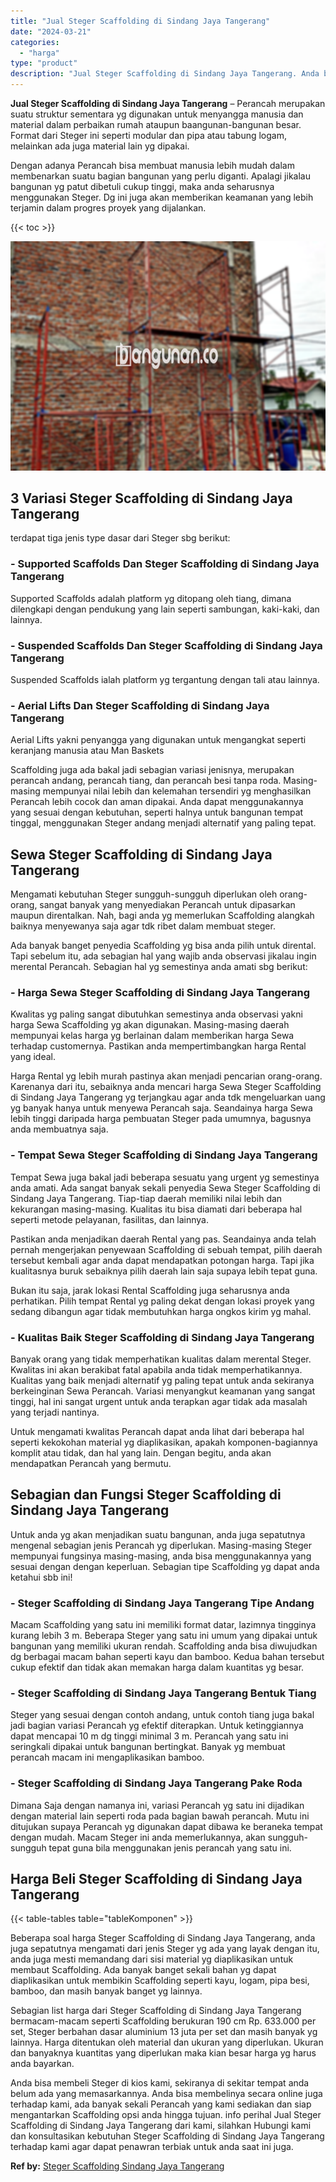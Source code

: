 ```yaml
---
title: "Jual Steger Scaffolding di Sindang Jaya Tangerang"
date: "2024-03-21"
categories: 
  - "harga"
type: "product"
description: "Jual Steger Scaffolding di Sindang Jaya Tangerang. Anda bisa membeli Steger di kios kami, sekiranya di sekitar tempat anda belum ada yang memasarkannya. Anda..."
---
```


**Jual Steger Scaffolding di Sindang Jaya Tangerang** – Perancah merupakan suatu struktur sementara yg digunakan untuk menyangga manusia dan material dalam perbaikan rumah ataupun baangunan-bangunan besar. Format dari Steger ini seperti modular dan pipa atau tabung logam, melainkan ada juga material lain yg dipakai.

Dengan adanya Perancah bisa membuat manusia lebih mudah dalam membenarkan suatu bagian bangunan yang perlu diganti. Apalagi jikalau bangunan yg patut dibetuli cukup tinggi, maka anda seharusnya menggunakan Steger. Dg ini juga akan memberikan keamanan yang lebih terjamin dalam progres proyek yang dijalankan.

{{< toc >}}

![Jual Steger Scaffolding di Sindang Jaya Tangerang](/images/sewa-scaffolding-steger-31.png)

## 3 Variasi Steger Scaffolding di Sindang Jaya Tangerang

terdapat tiga jenis type dasar dari Steger sbg berikut:

### \- Supported Scaffolds Dan Steger Scaffolding di Sindang Jaya Tangerang

Supported Scaffolds adalah platform yg ditopang oleh tiang, dimana dilengkapi dengan pendukung yang lain seperti sambungan, kaki-kaki, dan lainnya.

### \- Suspended Scaffolds Dan Steger Scaffolding di Sindang Jaya Tangerang

Suspended Scaffolds ialah platform yg tergantung dengan tali atau lainnya.

### \- Aerial Lifts Dan Steger Scaffolding di Sindang Jaya Tangerang

Aerial Lifts yakni penyangga yang digunakan untuk mengangkat seperti keranjang manusia atau Man Baskets

Scaffolding juga ada bakal jadi sebagian variasi jenisnya, merupakan perancah andang, perancah tiang, dan perancah besi tanpa roda. Masing-masing mempunyai nilai lebih dan kelemahan tersendiri yg menghasilkan Perancah lebih cocok dan aman dipakai. Anda dapat menggunakannya yang sesuai dengan kebutuhan, seperti halnya untuk bangunan tempat tinggal, menggunakan Steger andang menjadi alternatif yang paling tepat.

## Sewa Steger Scaffolding di Sindang Jaya Tangerang

Mengamati kebutuhan Steger sungguh-sungguh diperlukan oleh orang-orang, sangat banyak yang menyediakan Perancah untuk dipasarkan maupun direntalkan. Nah, bagi anda yg memerlukan Scaffolding alangkah baiknya menyewanya saja agar tdk ribet dalam membuat steger.

Ada banyak banget penyedia Scaffolding yg bisa anda pilih untuk dirental. Tapi sebelum itu, ada sebagian hal yang wajib anda observasi jikalau ingin merental Perancah. Sebagian hal yg semestinya anda amati sbg berikut:

### \- Harga Sewa Steger Scaffolding di Sindang Jaya Tangerang

Kwalitas yg paling sangat dibutuhkan semestinya anda observasi yakni harga Sewa Scaffolding yg akan digunakan. Masing-masing daerah mempunyai kelas harga yg berlainan dalam memberikan harga Sewa terhadap customernya. Pastikan anda mempertimbangkan harga Rental yang ideal.

Harga Rental yg lebih murah pastinya akan menjadi pencarian orang-orang. Karenanya dari itu, sebaiknya anda mencari harga Sewa Steger Scaffolding di Sindang Jaya Tangerang yg terjangkau agar anda tdk mengeluarkan uang yg banyak hanya untuk menyewa Perancah saja. Seandainya harga Sewa lebih tinggi daripada harga pembuatan Steger pada umumnya, bagusnya anda membuatnya saja.

### \- Tempat Sewa Steger Scaffolding di Sindang Jaya Tangerang

Tempat Sewa juga bakal jadi beberapa sesuatu yang urgent yg semestinya anda amati. Ada sangat banyak sekali penyedia Sewa Steger Scaffolding di Sindang Jaya Tangerang. Tiap-tiap daerah memiliki nilai lebih dan kekurangan masing-masing. Kualitas itu bisa diamati dari beberapa hal seperti metode pelayanan, fasilitas, dan lainnya.

Pastikan anda menjadikan daerah Rental yang pas. Seandainya anda telah pernah mengerjakan penyewaan Scaffolding di sebuah tempat, pilih daerah tersebut kembali agar anda dapat mendapatkan potongan harga. Tapi jika kualitasnya buruk sebaiknya pilih daerah lain saja supaya lebih tepat guna.

Bukan itu saja, jarak lokasi Rental Scaffolding juga seharusnya anda perhatikan. Pilih tempat Rental yg paling dekat dengan lokasi proyek yang sedang dibangun agar tidak membutuhkan harga ongkos kirim yg mahal.

### \- Kualitas Baik Steger Scaffolding di Sindang Jaya Tangerang

Banyak orang yang tidak memperhatikan kualitas dalam merental Steger. Kwalitas ini akan berakibat fatal apabila anda tidak memperhatikannya. Kualitas yang baik menjadi alternatif yg paling tepat untuk anda sekiranya berkeinginan Sewa Perancah. Variasi menyangkut keamanan yang sangat tinggi, hal ini sangat urgent untuk anda terapkan agar tidak ada masalah yang terjadi nantinya.

Untuk mengamati kwalitas Perancah dapat anda lihat dari beberapa hal seperti kekokohan material yg diaplikasikan, apakah komponen-bagiannya komplit atau tidak, dan hal yang lain. Dengan begitu, anda akan mendapatkan Perancah yang bermutu.

## Sebagian dan Fungsi Steger Scaffolding di Sindang Jaya Tangerang

Untuk anda yg akan menjadikan suatu bangunan, anda juga sepatutnya mengenal sebagian jenis Perancah yg diperlukan. Masing-masing Steger mempunyai fungsinya masing-masing, anda bisa menggunakannya yang sesuai dengan dengan keperluan. Sebagian tipe Scaffolding yg dapat anda ketahui sbb ini!

### \- Steger Scaffolding di Sindang Jaya Tangerang Tipe Andang

Macam Scaffolding yang satu ini memiliki format datar, lazimnya tingginya kurang lebih 3 m. Beberapa Steger yang satu ini umum yang dipakai untuk bangunan yang memiliki ukuran rendah. Scaffolding anda bisa diwujudkan dg berbagai macam bahan seperti kayu dan bamboo. Kedua bahan tersebut cukup efektif dan tidak akan memakan harga dalam kuantitas yg besar.

### \- Steger Scaffolding di Sindang Jaya Tangerang Bentuk Tiang

Steger yang sesuai dengan contoh andang, untuk contoh tiang juga bakal jadi bagian variasi Perancah yg efektif diterapkan. Untuk ketinggiannya dapat mencapai 10 m dg tinggi minimal 3 m. Perancah yang satu ini seringkali dipakai untuk bangunan bertingkat. Banyak yg membuat perancah macam ini mengaplikasikan bamboo.

### \- Steger Scaffolding di Sindang Jaya Tangerang Pake Roda

Dimana Saja dengan namanya ini, variasi Perancah yg satu ini dijadikan dengan material lain seperti roda pada bagian bawah perancah. Mutu ini ditujukan supaya Perancah yg digunakan dapat dibawa ke beraneka tempat dengan mudah. Macam Steger ini anda memerlukannya, akan sungguh-sungguh tepat guna bila menggunakan jenis perancah yang satu ini.

## Harga Beli Steger Scaffolding di Sindang Jaya Tangerang

{{< table-tables table="tableKomponen" >}}

Beberapa soal harga Steger Scaffolding di Sindang Jaya Tangerang, anda juga sepatutnya mengamati dari jenis Steger yg ada yang layak dengan itu, anda juga mesti memandang dari sisi material yg diaplikasikan untuk membaut Scaffolding. Ada banyak banget sekali bahan yg dapat diaplikasikan untuk membikin Scaffolding seperti kayu, logam, pipa besi, bamboo, dan masih banyak banget yg lainnya.

Sebagian list harga dari Steger Scaffolding di Sindang Jaya Tangerang bermacam-macam seperti Scaffolding berukuran 190 cm Rp. 633.000 per set, Steger berbahan dasar aluminium 13 juta per set dan masih banyak yg lainnya. Harga ditentukan oleh material dan ukuran yang diperlukan. Ukuran dan banyaknya kuantitas yang diperlukan maka kian besar harga yg harus anda bayarkan.

Anda bisa membeli Steger di kios kami, sekiranya di sekitar tempat anda belum ada yang memasarkannya. Anda bisa membelinya secara online juga terhadap kami, ada banyak sekali Perancah yang kami sediakan dan siap mengantarkan Scaffolding opsi anda hingga tujuan. info perihal Jual Steger Scaffolding di Sindang Jaya Tangerang dari kami, silahkan Hubungi kami dan konsultasikan kebutuhan Steger Scaffolding di Sindang Jaya Tangerang terhadap kami agar dapat penawran terbiak untuk anda saat ini juga.

**Ref by:** [Steger Scaffolding Sindang Jaya Tangerang](https://id.wikipedia.org/wiki/Steger)
